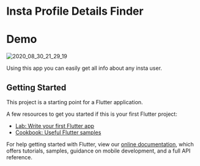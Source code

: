 # Insta Profile Details Finder
# Demo

![2020_08_30_21_29_19](https://user-images.githubusercontent.com/54389203/91664214-abdcb500-eae5-11ea-9a5b-b5f52b094ea1.gif)


Using this app you can easily get all info about any insta user.

## Getting Started

This project is a starting point for a Flutter application.

A few resources to get you started if this is your first Flutter project:

- [Lab: Write your first Flutter app](https://flutter.dev/docs/get-started/codelab)
- [Cookbook: Useful Flutter samples](https://flutter.dev/docs/cookbook)

For help getting started with Flutter, view our
[online documentation](https://flutter.dev/docs), which offers tutorials,
samples, guidance on mobile development, and a full API reference.
